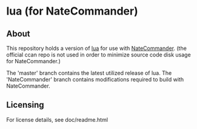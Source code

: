 lua (for NateCommander)
=================

About
---
This repository holds a version of [lua](https://github.com/LuaDist/lua) for use with [NateCommander](https://github.com/nathan-schubkegel/NateCommander). (the official ccan repo is not used in order to minimize source code disk usage for NateCommander.)

The 'master' branch contains the latest utilized release of lua. The 'NateCommander' branch contains modifications required to build with NateCommander.

Licensing
---
For license details, see doc/readme.html